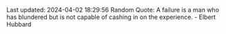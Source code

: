Last updated: 2024-04-02 18:29:56
Random Quote: A failure is a man who has blundered but is not capable of cashing in on the experience. - Elbert Hubbard